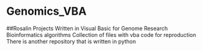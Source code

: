 # Genomics_VBA
##Rosalin Projects Written in Visual Basic for Genome Research
Bioinformatics algorithms
Collection of files with vba code for reproduction
There is another repository that is written in python
